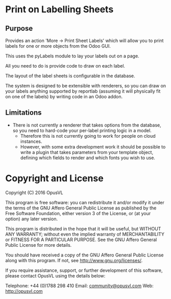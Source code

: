 # Print on Labelling Sheets
## Purpose

Provides an action 'More -> Print Sheet Labels' which will allow you to print
labels for one or more objects from the Odoo GUI.

This uses the pyLabels module to lay your labels out on a page.

All you need to do is provide code to draw on each label.

The layout of the label sheets is configurable in the database.

The system is designed to be extensible with renderers, so you can
draw on your labels anything supported by reportlab (assuming it will
physically fit on one of the labels) by writing code in an
Odoo addon.

## Limitations

* There is not currently a renderer that takes options from the database,
so you need to hard-code your per-label printing logic in a model.
  * Therefore this is not currently going to work for people on cloud instances.
  * However, with some extra development work it should be possible to write
a plugin that takes parameters from your template object, defining which fields
to render and which fonts you wish to use.


# Copyright and License

Copyright (C) 2016 OpusVL

This program is free software: you can redistribute it and/or modify
it under the terms of the GNU Affero General Public License as
published by the Free Software Foundation, either version 3 of the
License, or (at your option) any later version.

This program is distributed in the hope that it will be useful,
but WITHOUT ANY WARRANTY; without even the implied warranty of
MERCHANTABILITY or FITNESS FOR A PARTICULAR PURPOSE.  See the
GNU Affero General Public License for more details.

You should have received a copy of the GNU Affero General Public License
along with this program.  If not, see <http://www.gnu.org/licenses/>.

If you require assistance, support, or further development of this
software, please contact OpusVL using the details below:

Telephone: +44 (0)1788 298 410
Email: community@opusvl.com
Web: http://opusvl.com
